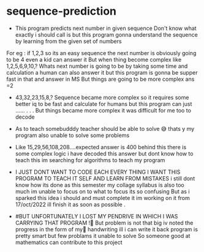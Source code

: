 # sequence-prediction
* This program predicts next number in given sequence
Don't know what exactly i should call is but this program gonna understand the sequence by learning from the given set of numbers 


For eg : if 1,2,3 so its an easy sequence the next number is obviously going to be 4 even a kid can answer it 
But when thing become complex like 1,2,5,6,9,10,? Whats next number is going to be by taking some time and calculation a human can also answer it but this program is gonna be supper fast in that and answer in MS 
But things are going to be more complex ans =2
* 43,32,23,15,8,? Sequence became more complex so it requires some better iq to be fast and calculate for humans but this program can just ......
.
.
.
But things became more complex it was difficult for me too to decode 
* As to teach somebudddy  teacher should be able to solve 😅 thats y my program also unable to solve some problems
* Like 15,29,56,108,208....expected answer is 400 behind this there is some complex logic i have decoded this answer but dont know how to teach this im searching for algorithms to teach my program 
* I JUST DONT WANT TO CODE EACH EVERY THING I WANT THIS PROGRAM TO TEACH IT SELF AND LEARN FROM MISTAKES  i still dont know how its done as this semester my collage syllabus is also too much im unable to focus on to what to focus its so confusing
But as i sparked this idea i should and must complete it im working on it from 17/oct/2022 ill finish it as soon as possible .




* #BUT UNFORTUNATELY I LOST MY PENDRIVE IN WHICH I WAS CARRYING THAT PROGRAM !🥲 
 But problem is not that big iv noted the progress in the form of my🤢 handwriting ill i can write it back program is pretty smart but few problams it unable to solve 
So someone good at mathematics can contribute to this project 
